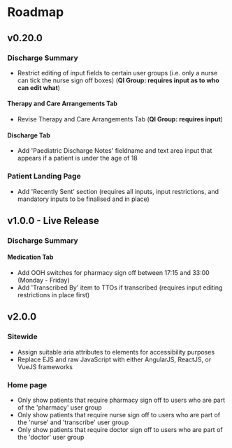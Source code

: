 # Roadmap

## v0.20.0

### Discharge Summary

-   Restrict editing of input fields to certain user groups (i.e. only a nurse can tick the nurse sign off boxes) (**QI Group: requires input as to who can edit what**)

#### Therapy and Care Arrangements Tab

-   Revise Therapy and Care Arrangements Tab (**QI Group: requires input**)

#### Discharge Tab

-   Add 'Paediatric Discharge Notes' fieldname and text area input that appears if a patient is under the age of 18

### Patient Landing Page

-   Add 'Recently Sent' section (requires all inputs, input restrictions, and mandatory inputs to be finalised and in place)

## v1.0.0 - Live Release

### Discharge Summary

#### Medication Tab

-   Add OOH switches for pharmacy sign off between 17:15 and 33:00 (Monday - Friday)
-   Add 'Transcribed By' item to TTOs if transcribed (requires input editing restrictions in place first)

## v2.0.0

### Sitewide

-   Assign suitable aria attributes to elements for accessibility purposes
-   Replace EJS and raw JavaScript with either AngularJS, ReactJS, or VueJS frameworks

### Home page

-   Only show patients that require pharmacy sign off to users who are part of the 'pharmacy' user group
-   Only show patients that require nurse sign off to users who are part of the 'nurse' and 'transcribe' user group
-   Only show patients that require doctor sign off to users who are part of the 'doctor' user group
